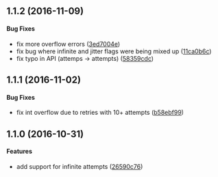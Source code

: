 <a name="1.1.2"></a>
## 1.1.2 (2016-11-09)


#### Bug Fixes

*   fix more overflow errors ([3ed7004e](https://github.com/ccampo133/exponential-backoff/commit/3ed7004e0ce6001312978dfd368dc21920a0398d))
*   fix bug where infinite and jitter flags were being mixed up ([11ca0b6c](https://github.com/ccampo133/exponential-backoff/commit/11ca0b6c3cd9555fb96a6ae77a70cc0574a3c8bb))
*   fix typo in API (attemps -> attempts) ([58359cdc](https://github.com/ccampo133/exponential-backoff/commit/58359cdc4a36fe6d828e03be32356f317cc0b9da))



<a name="1.1.1"></a>
## 1.1.1 (2016-11-02)


#### Bug Fixes

*   fix int overflow due to retries with 10+ attempts ([b58ebf99](https://github.com/ccampo133/exponential-backoff/commit/b58ebf9984172ef93d42ceee4ca94afafd1e8bb0))


<a name="1.1.0"></a>
## 1.1.0 (2016-10-31)


#### Features

*   add support for infinite attempts ([26590c76](https://github.com/ccampo133/exponential-backoff/commit/26590c76e2907efa23345221abe484c49727ba42))
